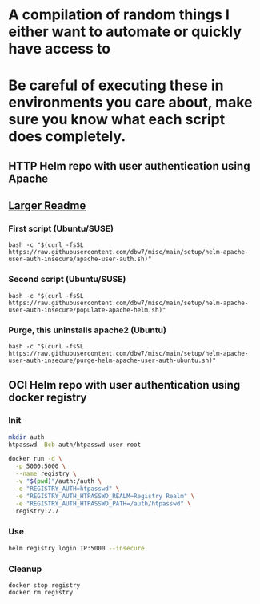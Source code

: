 # A compilation of random things I either want to automate or quickly have access to

# Be careful of executing these in environments you care about, make sure you know what each script does completely.
 
## HTTP Helm repo with user authentication using Apache
## [Larger Readme](./setup/helm-apache-user-auth-insecure/helm-apache-user-auth.md)
### First script (Ubuntu/SUSE)
```
bash -c "$(curl -fsSL https://raw.githubusercontent.com/dbw7/misc/main/setup/helm-apache-user-auth-insecure/apache-user-auth.sh)"
```
### Second script (Ubuntu/SUSE)
```
bash -c "$(curl -fsSL https://raw.githubusercontent.com/dbw7/misc/main/setup/helm-apache-user-auth-insecure/populate-apache-helm.sh)"
```
### Purge, this uninstalls apache2 (Ubuntu)
```
bash -c "$(curl -fsSL https://raw.githubusercontent.com/dbw7/misc/main/setup/helm-apache-user-auth-insecure/purge-helm-apache-user-auth-ubuntu.sh)"
```

## OCI Helm repo with user authentication using docker registry
### Init
```bash
mkdir auth
htpasswd -Bcb auth/htpasswd user root
```
```bash
docker run -d \
  -p 5000:5000 \
  --name registry \
  -v "$(pwd)"/auth:/auth \
  -e "REGISTRY_AUTH=htpasswd" \
  -e "REGISTRY_AUTH_HTPASSWD_REALM=Registry Realm" \
  -e "REGISTRY_AUTH_HTPASSWD_PATH=/auth/htpasswd" \
  registry:2.7
```
### Use
```bash
helm registry login IP:5000 --insecure

```
### Cleanup
```
docker stop registry
docker rm registry
```